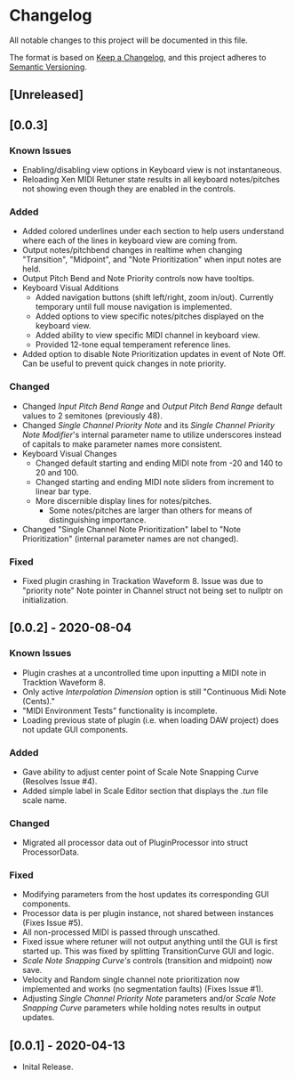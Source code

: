 # Changelog

All notable changes to this project will be documented in this file.

The format is based on [Keep a Changelog](https://keepachangelog.com/en/1.0.0/),
and this project adheres to [Semantic Versioning](https://semver.org/spec/v2.0.0.html).

## [Unreleased]

## [0.0.3]

### Known Issues

- Enabling/disabling view options in Keyboard view is not instantaneous.
- Reloading Xen MIDI Retuner state results in all keyboard notes/pitches not showing even though they are enabled in the controls.

### Added

- Added colored underlines under each section to help users understand where each of the lines in keyboard view are coming from.
- Output notes/pitchbend changes in realtime when changing "Transition", "Midpoint", and "Note Prioritization" when input notes are held.
- Output Pitch Bend and Note Priority controls now have tooltips.
- Keyboard Visual Additions
  - Added navigation buttons (shift left/right, zoom in/out). Currently temporary until full mouse navigation is implemented.
  - Added options to view specific notes/pitches displayed on the keyboard view.
  - Added ability to view specific MIDI channel in keyboard view.
  - Provided 12-tone equal temperament reference lines.
- Added option to disable Note Prioritization updates in event of Note Off. Can be useful to prevent quick changes in note priority.

### Changed

- Changed _Input Pitch Bend Range_ and _Output Pitch Bend Range_ default values to 2 semitones (previously 48).
- Changed _Single Channel Priority Note_ and its _Single Channel Priority Note Modifier_'s internal parameter name to utilize underscores instead of capitals to make parameter names more consistent.
- Keyboard Visual Changes
  - Changed default starting and ending MIDI note from -20 and 140 to 20 and 100.
  - Changed starting and ending MIDI note sliders from increment to linear bar type.
  - More discernible display lines for notes/pitches.
    - Some notes/pitches are larger than others for means of distinguishing importance.
- Changed "Single Channel Note Prioritization" label to "Note Prioritization" (internal parameter names are not changed).

### Fixed

- Fixed plugin crashing in Trackation Waveform 8. Issue was due to "priority note" Note pointer in Channel struct not being set to nullptr on initialization.

## [0.0.2] - 2020-08-04

### Known Issues

- Plugin crashes at a uncontrolled time upon inputting a MIDI note in Tracktion Waveform 8.
- Only active _Interpolation Dimension_ option is still "Continuous Midi Note (Cents)."
- "MIDI Environment Tests" functionality is incomplete.
- Loading previous state of plugin (i.e. when loading DAW project) does not update GUI components.

### Added

- Gave ability to adjust center point of Scale Note Snapping Curve (Resolves Issue #4).
- Added simple label in Scale Editor section that displays the _.tun_ file scale name.

### Changed

- Migrated all processor data out of PluginProcessor into struct ProcessorData.

### Fixed

- Modifying parameters from the host updates its corresponding GUI components.
- Processor data is per plugin instance, not shared between instances (Fixes Issue #5).
- All non-processed MIDI is passed through unscathed.
- Fixed issue where retuner will not output anything until the GUI is first started up. This was fixed by splitting TransitionCurve GUI and logic.
- _Scale Note Snapping Curve's_ controls (transition and midpoint) now save.
- Velocity and Random single channel note prioritization now implemented and works (no segmentation faults) (Fixes Issue #1).
- Adjusting _Single Channel Priority Note_ parameters and/or _Scale Note Snapping Curve_ parameters while holding notes results in output updates.

## [0.0.1] - 2020-04-13

- Inital Release.
